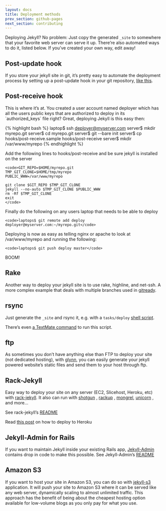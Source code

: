 ```yaml
---
layout: docs
title: Deployment methods
prev_section: github-pages
next_section: contributing
---
```


Deploying Jekyll? No problem: Just copy the generated `_site` to
somewhere that your favorite web server can serve it up. There’re also
automated ways to do it, listed below. If you’ve created your own way,
edit away!

Post-update hook
----------------

If you store your jekyll site in git, it’s pretty easy to automate the
deployment process by setting up a post-update hook in your git
repository, [like
this](http://web.archive.org/web/20091223025644/http://www.taknado.com/en/2009/03/26/deploying-a-jekyll-generated-site/).

Post-receive hook
-----------------

This is where it’s at. You created a user account named deployer which
has all the users public keys that are authorized to deploy in its
\`authorized\_keys\` file right? Great, deploying Jekyll is this easy
then:

{% highlight bash %}
laptop$ ssh deployer@myserver.com
server$ mkdir myrepo.git
server$ cd myrepo.git
server$ git --bare init
server$ cp hooks/post-receive.sample hooks/post-receive
server$ mkdir /var/www/myrepo
{% endhighlight %}

Add the following lines to hooks/post-receive and be sure jekyll is
installed on the server

    <code>GIT_REPO=$HOME/myrepo.git
    TMP_GIT_CLONE=$HOME/tmp/myrepo
    PUBLIC_WWW=/var/www/myrepo

    git clone $GIT_REPO $TMP_GIT_CLONE
    jekyll --no-auto $TMP_GIT_CLONE $PUBLIC_WWW
    rm -Rf $TMP_GIT_CLONE
    exit
    </code>

Finally do the following on any users laptop that needs to be able to
deploy

    <code>laptops$ git remote add deploy deployer@myserver.com:~/myrepo.git</code>

Deploying is now as easy as telling nginx or apache to look at
/var/www/myrepo and running the following:

    <code>laptops$ git push deploy master</code>

BOOM!

Rake
----

Another way to deploy your jekyll site is to use rake, highline, and
net-ssh. A more complex example that deals with multiple branches used
in [gitready](https://github.com/gitready/gitready/blob/en/Rakefile).

rsync
-----

Just generate the `_site` and rsync it, e.g. with a `tasks/deploy`
[shell
script](http://github.com/henrik/henrik.nyh.se/blob/master/tasks/deploy).

There’s even [a TextMate command](http://gist.github.com/214959) to run
this script.

ftp
---

As sometimes you don’t have anything else than FTP to deploy your site
(not dedicated hosting), with [glynn](http://github.com/dmathieu/glynn),
you can easily generate your jekyll powered website’s static files and
send them to your host through ftp.

Rack-Jekyll
-----------

Easy way to deploy your site on any server (EC2, Slicehost, Heroku, etc)
with [rack-jekyll](http://github.com/bry4n/rack-jekyll/). It also can
run with [shotgun](http://github.com/rtomakyo/shotgun/) ,
[rackup](http://github.com/rack/rack) ,
[mongrel](http://github.com/mongrel/mongrel),
[unicorn](http://github.com/defunkt/unicorn/) , and more…

See rack-jekyll’s [README](http://github.com/bry4n/rack-jekyll#readme)

Read [this
post](http://blog.crowdint.com/2010/08/02/instant-blog-using-jekyll-and-heroku.html)
on how to deploy to Heroku

Jekyll-Admin for Rails
----------------------

If you want to maintain Jekyll inside your existing Rails app,
[Jekyll-Admin](http://github.com/zkarpinski/Jekyll-Admin) contains drop
in code to make this possible. See Jekyll-Admin’s
[README](http://github.com/zkarpinski/Jekyll-Admin/blob/master/README)

Amazon S3
---------

If you want to host your site in Amazon S3, you can do so with
[jekyll-s3](https://github.com/versapay/jekyll-s3) application. It will
push your site to Amazon S3 where it can be served like any web server,
dynamically scaling to almost unlimited traffic. This approach has the
benefit of being about the cheapest hosting option available for
low-volume blogs as you only pay for what you use.
